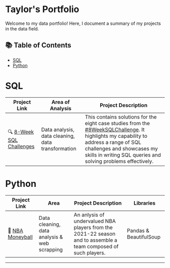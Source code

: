 # Taylor's Portfolio

Welcome to my data portfolio! Here, I document a summary of my projects in the data field. 

## 📚 Table of Contents
- [SQL](#sql)
- [Python](#python)

# SQL

| Project Link | Area of Analysis | Project Description | 
|---|---|---|
| :mag: [8-Week SQL Challenges](https://github.com/Tlcke77/8-Week-SQL-Challenge) | Data analysis, data cleaning, data transformation | This contains solutions for the eight case studies from the [#8WeekSQLChallenge](https://8weeksqlchallenge.com). It highlights my capability to address a range of SQL challenges and showcases my skills in writing SQL queries and solving problems effectively. | 


# Python

| Project Link | Area | Project Description | Libraries |    
|---|---|---|---|
| :basketball: [NBA Moneyball](https://github.com/Tlcke77/NBA-Moneyball-2021-22) | Data cleaning, data analysis & web scrapping | An anlysis of undervalued NBA players from the 2021-22 season and to assemble a team composed of such players. | Pandas & BeautifulSoup | 

***

